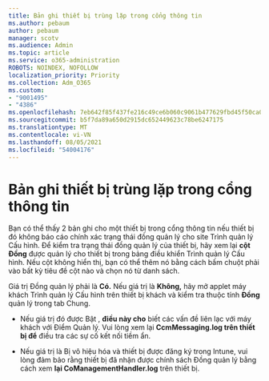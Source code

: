 ```yaml
---
title: Bản ghi thiết bị trùng lặp trong cổng thông tin
ms.author: pebaum
author: pebaum
manager: scotv
ms.audience: Admin
ms.topic: article
ms.service: o365-administration
ROBOTS: NOINDEX, NOFOLLOW
localization_priority: Priority
ms.collection: Adm_O365
ms.custom:
- "9001495"
- "4386"
ms.openlocfilehash: 7eb642f85f437fe216c49ce6b060c9061b477629fbd45f50ca0ef315b8cd32d3
ms.sourcegitcommit: b5f7da89a650d2915dc652449623c78be6247175
ms.translationtype: MT
ms.contentlocale: vi-VN
ms.lasthandoff: 08/05/2021
ms.locfileid: "54004176"
---
```

# <a name="duplicate-device-record-in-the-portal"></a>Bản ghi thiết bị trùng lặp trong cổng thông tin

Bạn có thể thấy 2 bản ghi cho một thiết bị trong cổng thông tin nếu thiết bị đó không báo cáo chính xác trạng thái đồng quản lý cho site Trình quản lý Cấu hình. Để kiểm tra trạng thái đồng quản lý của thiết bị, hãy xem lại **cột Đồng** được quản lý cho thiết bị trong bảng điều khiển Trình quản lý Cấu hình. Nếu cột không hiển thị, bạn có thể thêm nó bằng cách bấm chuột phải vào bất kỳ tiêu đề cột nào và chọn nó từ danh sách.

Giá trị Đồng quản lý phải là **Có.** Nếu giá trị là **Không,** hãy mở applet máy khách Trình quản lý Cấu hình trên thiết bị khách và kiểm tra thuộc tính **Đồng** quản lý trong tab Chung.

- Nếu giá trị đó được Bật , **điều này cho** biết các vấn đề liên lạc với máy khách với Điểm Quản lý. Vui lòng xem lại **CcmMessaging.log trên thiết bị để** điều tra các sự cố kết nối tiềm ẩn.

- Nếu giá  trị là Bị vô hiệu hóa và thiết bị được đăng ký trong Intune, vui lòng đảm bảo rằng thiết bị đã nhận được chính sách Đồng quản lý bằng cách xem **lại CoManagementHandler.log** trên thiết bị.
